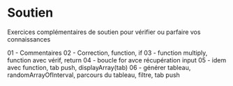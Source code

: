 # Soutien
Exercices complémentaires de soutien pour vérifier ou parfaire vos connaissances

01 - Commentaires
02 - Correction, function, if
03 - function multiply, function avec vérif, return
04 - boucle for avce récupération input
05 - idem avec function, tab push, displayArray(tab)
06 - générer tableau, randomArrayOfInterval, parcours du tableau, filtre, tab push
